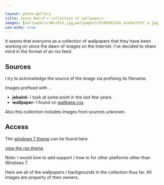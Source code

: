 ```yaml
---

layout: photo-gallery
title: Jesse Baird's collection of wallpapers
images: [wallpapers/4NccECG.jpg,wallpapers/9190162584_a1a5bcd15f_o.jpg,wallpapers/Abstract_Wallpaper_by_PL0.jpg,wallpapers/aethletreprise1600.jpg,wallpapers/Apple_Vector_Desktop_Ful_HD_Background.jpg,wallpapers/blue_miracle_by_9dzign-d5wel5o.png,wallpapers/Heres-my-view-at-work-Imgur.jpg,wallpapers/jebaird-CameraZOOM-20121212143739958.jpg,wallpapers/jebaird-IMG_20120623_132918.jpg,wallpapers/jebaird-IMG_20130118_172727.jpg,wallpapers/jebaird-IMG_20130118_172735.jpg,wallpapers/jebarid-IMG_20130118_172735.jpg,wallpapers/Juicy_1920x1200.jpg,wallpapers/metro_windows_8_1920x1080_wallpaper_Wallpaper_1920x1200_www.wallmay.net.jpg,wallpapers/More_Fun_Than_Tekken.jpg,wallpapers/new-york.jpg,wallpapers/nigel_inglis-1148387978.jpg,wallpapers/Shipwreck-beach-Greece-HD-Wallpaper.jpg,wallpapers/Storms-and-stars-Imgur.jpg,wallpapers/Took-this-outside-of-Cedar-Falls-tonight-Iowa-is-a-beautiful-place-Imgur.jpg,wallpapers/Vancouver-7-Sails.jpg,wallpapers/vista-patagonia-24.jpg,wallpapers/wallpaper-1056405.jpg,wallpapers/wallpaper-1078387.jpg,wallpapers/wallpaper-1089283.jpg,wallpapers/wallpaper-1167322.jpg,wallpapers/wallpaper-1170417.jpg,wallpapers/wallpaper-1349802.jpg,wallpapers/wallpaper-1417652.jpg,wallpapers/wallpaper-1442007.jpg,wallpapers/wallpaper-1447078.jpg,wallpapers/wallpaper-1454367.jpg,wallpapers/wallpaper-1487869.jpg,wallpapers/wallpaper-1494089.jpg,wallpapers/wallpaper-1494944.jpg,wallpapers/wallpaper-1527073.jpg,wallpapers/wallpaper-1555028.jpg,wallpapers/wallpaper-1564296.jpg,wallpapers/wallpaper-1632136.jpg,wallpapers/wallpaper-1646412.jpg,wallpapers/wallpaper-1692111.jpg,wallpapers/wallpaper-1726456.jpg,wallpapers/wallpaper-1776846.jpg,wallpapers/wallpaper-1791868.jpg,wallpapers/wallpaper-1796981.jpg,wallpapers/wallpaper-1803.jpg,wallpapers/wallpaper-1806760.jpg,wallpapers/wallpaper-1809506.jpg,wallpapers/wallpaper-1839806.jpg,wallpapers/wallpaper-1845500.jpg,wallpapers/wallpaper-1850500.jpg,wallpapers/wallpaper-1861194.jpg,wallpapers/wallpaper-1879951.jpg,wallpapers/wallpaper-1923233.jpg,wallpapers/wallpaper-1924952.jpg,wallpapers/wallpaper-193269.jpg,wallpapers/wallpaper-2010087.jpg,wallpapers/wallpaper-2029684.jpg,wallpapers/wallpaper-2039992.jpg,wallpapers/wallpaper-2082328.jpg,wallpapers/wallpaper-2089690.jpg,wallpapers/wallpaper-2089822.jpg,wallpapers/wallpaper-2107417.jpg,wallpapers/wallpaper-2113005.jpg,wallpapers/wallpaper-2150814.jpg,wallpapers/wallpaper-21660.jpg,wallpapers/wallpaper-2236530.jpg,wallpapers/wallpaper-2254336.jpg,wallpapers/wallpaper-2277285.jpg,wallpapers/wallpaper-2290843.jpg,wallpapers/wallpaper-2317654.jpg,wallpapers/wallpaper-2372016.jpg,wallpapers/wallpaper-2383187.jpg,wallpapers/wallpaper-2387502.jpg,wallpapers/wallpaper-2440368.jpg,wallpapers/wallpaper-24603.jpg,wallpapers/wallpaper-2462020.jpg,wallpapers/wallpaper-2462738.jpg,wallpapers/wallpaper-2480633.jpg,wallpapers/wallpaper-2496070.jpg,wallpapers/wallpaper-2509836.jpg,wallpapers/wallpaper-2528710.jpg,wallpapers/wallpaper-2537244.jpg,wallpapers/wallpaper-2580146.jpg,wallpapers/wallpaper-2592326.jpg,wallpapers/wallpaper-2626288.jpg,wallpapers/wallpaper-2746810.jpg,wallpapers/wallpaper-276158.jpg,wallpapers/wallpaper-2775083.jpg,wallpapers/wallpaper-2776905.jpg,wallpapers/wallpaper-2781581.jpg,wallpapers/wallpaper-2791268.jpg,wallpapers/wallpaper-2797655.jpg,wallpapers/wallpaper-2809568.jpg,wallpapers/wallpaper-2820416.jpg,wallpapers/wallpaper-2844630.jpg,wallpapers/wallpaper-2866908.jpg,wallpapers/wallpaper-2900190.jpg,wallpapers/wallpaper-2905740.jpg,wallpapers/wallpaper-2945836.jpg,wallpapers/wallpaper-2973479.jpg,wallpapers/wallpaper-2979955.png,wallpapers/wallpaper-2981089.jpg,wallpapers/wallpaper-2988644.jpg,wallpapers/wallpaper-2989910.jpg,wallpapers/wallpaper-2997492.jpg,wallpapers/wallpaper-3021814.jpg,wallpapers/wallpaper-3027939.jpg,wallpapers/wallpaper-3027963.jpg,wallpapers/wallpaper-3028463.jpg,wallpapers/wallpaper-3028464.jpg,wallpapers/wallpaper-3028466.jpg,wallpapers/wallpaper-3028467.jpg,wallpapers/wallpaper-3028468.jpg,wallpapers/wallpaper-3028474.jpg,wallpapers/wallpaper-3028476.jpg,wallpapers/wallpaper-3028481.jpg,wallpapers/wallpaper-3028484.jpg,wallpapers/wallpaper-3028485.jpg,wallpapers/wallpaper-3028488.jpg,wallpapers/wallpaper-3028490.jpg,wallpapers/wallpaper-3028496.jpg,wallpapers/wallpaper-3028497.jpg,wallpapers/wallpaper-3028500.jpg,wallpapers/wallpaper-3029100.jpg,wallpapers/wallpaper-3029202.jpg,wallpapers/wallpaper-3029264.jpg,wallpapers/wallpaper-3029272.jpg,wallpapers/wallpaper-3029295.jpg,wallpapers/wallpaper-3030711.jpg,wallpapers/wallpaper-3031698.jpg,wallpapers/wallpaper-3031758.jpg,wallpapers/wallpaper-3031770.jpg,wallpapers/wallpaper-3031786.jpg,wallpapers/wallpaper-3031796.jpg,wallpapers/wallpaper-3032217.jpg,wallpapers/wallpaper-3032222.jpg,wallpapers/wallpaper-3032224.jpg,wallpapers/wallpaper-3032291.jpg,wallpapers/wallpaper-3032568.jpg,wallpapers/wallpaper-3032571.jpg,wallpapers/wallpaper-3032574.jpg,wallpapers/wallpaper-3032627.jpg,wallpapers/wallpaper-35485.jpg,wallpapers/wallpaper-401673.jpg,wallpapers/wallpaper-416841.jpg,wallpapers/wallpaper-427887.jpg,wallpapers/wallpaper-534439.jpg,wallpapers/wallpaper-559740.jpg,wallpapers/wallpaper-603460.jpg,wallpapers/wallpaper-606608.jpg,wallpapers/wallpaper-610797.jpg,wallpapers/wallpaper-673293.jpg,wallpapers/wallpaper-683194.jpg,wallpapers/wallpaper-683213.jpg,wallpapers/wallpaper-719997.jpg,wallpapers/wallpaper-783289.jpg,wallpapers/wallpaper-785845.jpg,wallpapers/wallpaper-800968.jpg,wallpapers/wallpaper-819691.jpg,wallpapers/wallpaper-831426.jpg,wallpapers/wallpaper-839684.jpg,wallpapers/wallpaper-895202.jpg,wallpapers/wallpaper-967154.jpg]
use-echo: true
---
```



It seems that everyone as a collection of wallpapers that they have been working on since the dawn of images on the Internet. 
I've decided to share mind in the format of an rss feed.
## Sources

I try to acknowledge the source of the image via prefixing its filename.

Images prefixed with ...

* **jebaird-** I took at some point in the last few years. 
* **wallpaper-** I found on [wallbase.css](http://wallbase.cc)

Also this collection includes images from sources unknown.



## Access

The [windows 7 theme](/wallpapers/jebaird-collection.theme) can be found here

[view the rss theme](/wallpapers/index.xml)

Note: I would love to add support / how to for other platforms other than Windows 7.

Here are all of the wallpapers / backgrounds in the collection thus far. All images are property of their owners.

